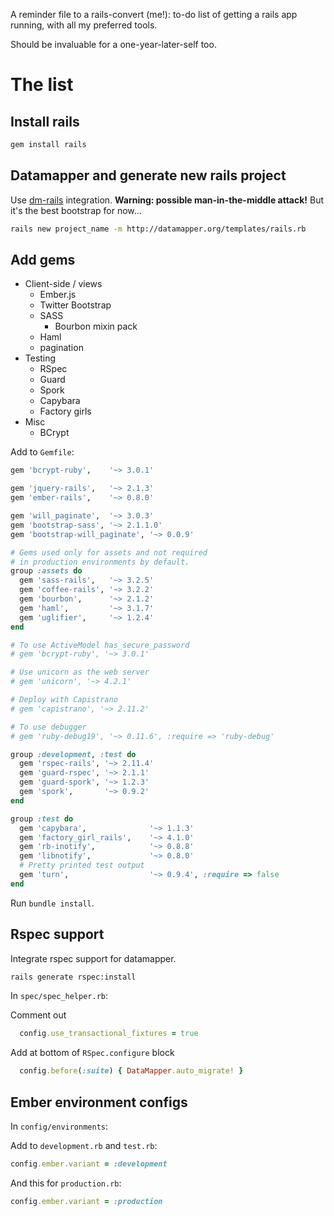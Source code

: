 A reminder file to a rails-convert (me!):
to-do list of getting a rails app running,
with all my preferred tools.

Should be invaluable for a one-year-later-self too.

# The list

## Install rails

```sh
gem install rails
```

## Datamapper and generate new rails project

Use [dm-rails](https://github.com/datamapper/dm-rails) integration.
**Warning: possible man-in-the-middle attack!**
But it's the best bootstrap for now...

```sh
rails new project_name -m http://datamapper.org/templates/rails.rb
```

## Add gems

* Client-side / views
    * Ember.js
    * Twitter Bootstrap
    * SASS
        * Bourbon mixin pack
    * Haml
    * pagination
* Testing
    * RSpec
    * Guard
    * Spork
    * Capybara
    * Factory girls
* Misc
    * BCrypt

Add to `Gemfile`:

```rb
gem 'bcrypt-ruby',    '~> 3.0.1'

gem 'jquery-rails',   '~> 2.1.3'
gem 'ember-rails',    '~> 0.8.0'

gem 'will_paginate',  '~> 3.0.3'
gem 'bootstrap-sass', '~> 2.1.1.0'
gem 'bootstrap-will_paginate', '~> 0.0.9'

# Gems used only for assets and not required
# in production environments by default.
group :assets do
  gem 'sass-rails',   '~> 3.2.5'
  gem 'coffee-rails', '~> 3.2.2'
  gem 'bourbon',      '~> 2.1.2'
  gem 'haml',         '~> 3.1.7'
  gem 'uglifier',     '~> 1.2.4'
end

# To use ActiveModel has_secure_password
# gem 'bcrypt-ruby', '~> 3.0.1'

# Use unicorn as the web server
# gem 'unicorn', '~> 4.2.1'

# Deploy with Capistrano
# gem 'capistrano', '~> 2.11.2'

# To use debugger
# gem 'ruby-debug19', '~> 0.11.6', :require => 'ruby-debug'

group :development, :test do
  gem 'rspec-rails', '~> 2.11.4'
  gem 'guard-rspec', '~> 2.1.1'
  gem 'guard-spork', '~> 1.2.3'
  gem 'spork',       '~> 0.9.2'
end

group :test do
  gem 'capybara',              '~> 1.1.3'
  gem 'factory_girl_rails',    '~> 4.1.0'
  gem 'rb-inotify',            '~> 0.8.8'
  gem 'libnotify',             '~> 0.8.0'
  # Pretty printed test output
  gem 'turn',                  '~> 0.9.4', :require => false
end
```

Run `bundle install`.

## Rspec support

Integrate rspec support for datamapper.

```sh
rails generate rspec:install
```

In `spec/spec_helper.rb`:

Comment out
```rb
  config.use_transactional_fixtures = true
```

Add at bottom of `RSpec.configure` block
```rb
  config.before(:suite) { DataMapper.auto_migrate! }
```

## Ember environment configs

In `config/environments`:

Add to `development.rb` and `test.rb`:

```rb
config.ember.variant = :development
```

And this for `production.rb`:

```rb
config.ember.variant = :production
```
